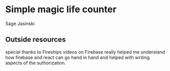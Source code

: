# Simple magic life counter

Sage Jasinski


## Outside resources 
special thanks to Fireships videos on Firebase really helped me understand how firebase and react can go hand in hand and helped with writing aspects of the suthorization.